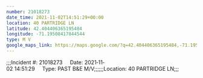 ```yaml
---
number: 21018273
date_time: 2021-11-02T14:51:29+00:00
location: 40 PARTRIDGE LN
latitude: 42.404406365195484
longitude: -71.19508417844544
type: M V
google_maps_link: https://maps.google.com/?q=42.404406365195484,-71.19508417844544
---
```


;;;Incident #: 21018273     Date: 2021‐11‐02 14:51:29     Type: PAST B&E M/V;;;;;;Location: 40 PARTRIDGE LN;;;

